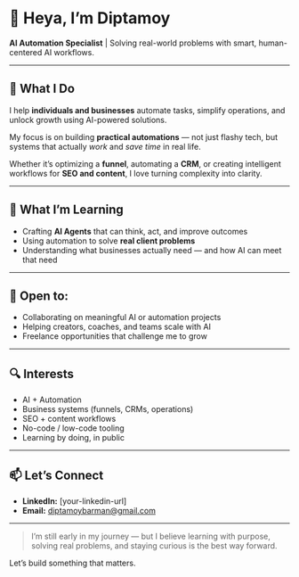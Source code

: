 # 👋 Heya, I’m Diptamoy

**AI Automation Specialist** | Solving real-world problems with smart, human-centered AI workflows.

---

## 🚀 What I Do

I help **individuals and businesses** automate tasks, simplify operations, and unlock growth using AI-powered solutions.

My focus is on building **practical automations** — not just flashy tech, but systems that actually *work* and *save time* in real life.

Whether it’s optimizing a **funnel**, automating a **CRM**, or creating intelligent workflows for **SEO and content**, I love turning complexity into clarity.

---

## 🧠 What I’m Learning

- Crafting **AI Agents** that can think, act, and improve outcomes
- Using automation to solve **real client problems**
- Understanding what businesses actually need — and how AI can meet that need

---

## 🤝 Open to:

- Collaborating on meaningful AI or automation projects
- Helping creators, coaches, and teams scale with AI
- Freelance opportunities that challenge me to grow

---

## 🔍 Interests

- AI + Automation
- Business systems (funnels, CRMs, operations)
- SEO + content workflows
- No-code / low-code tooling
- Learning by doing, in public

---

## 📫 Let’s Connect

- **LinkedIn:** [your-linkedin-url]
- **Email:** diptamoybarman@gmail.com

---

> I’m still early in my journey — but I believe learning with purpose, solving real problems, and staying curious is the best way forward.

Let’s build something that matters.

